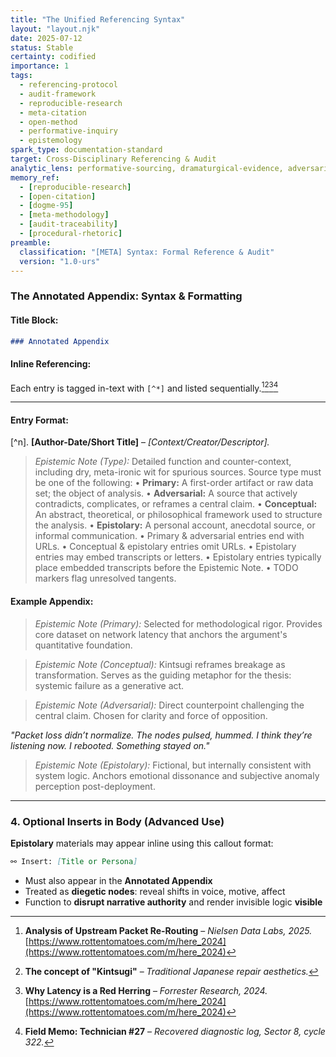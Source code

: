 ```yaml
---
title: "The Unified Referencing Syntax"
layout: "layout.njk"
date: 2025-07-12
status: Stable
certainty: codified
importance: 1
tags:
  - referencing-protocol
  - audit-framework
  - reproducible-research
  - meta-citation
  - open-method
  - performative-inquiry
  - epistemology
spark_type: documentation-standard
target: Cross-Disciplinary Referencing & Audit
analytic_lens: performative-sourcing, dramaturgical-evidence, adversarial-integrity, multi-type-audit, protocolized-appendix
memory_ref:
  - [reproducible-research]
  - [open-citation]
  - [dogme-95]
  - [meta-methodology]
  - [audit-traceability]
  - [procedural-rhetoric]
preamble:
  classification: "[META] Syntax: Formal Reference & Audit"
  version: "1.0-urs"
---
```


### The Annotated Appendix: Syntax & Formatting

#### Title Block:

```markdown
### Annotated Appendix
````

#### **Inline Referencing**:

Each entry is tagged in-text with `[^*]` and listed sequentially.[^1][^2][^3][^4]

---

#### **Entry Format**:

[^n]. **[Author-Date/Short Title]** – *[Context/Creator/Descriptor].*
   > *Epistemic Note (Type):* Detailed function and counter-context, including dry, meta-ironic wit for spurious sources. Source type must be one of the following:
     • **Primary:** A first-order artifact or raw data set; the object of analysis.
     • **Adversarial:** A source that actively contradicts, complicates, or reframes a central claim.
     • **Conceptual:** An abstract, theoretical, or philosophical framework used to structure the analysis.
     • **Epistolary:** A personal account, anecdotal source, or informal communication.
   • Primary & adversarial entries end with URLs.
   • Conceptual & epistolary entries omit URLs.
   • Epistolary entries may embed transcripts or letters.
   • Epistolary entries typically place embedded transcripts before the Epistemic Note.
   • TODO markers flag unresolved tangents.

#### **Example Appendix**:

[^1]: **Analysis of Upstream Packet Re-Routing** – *Nielsen Data Labs, 2025.* [https://www.rottentomatoes.com/m/here_2024](https://www.rottentomatoes.com/m/here_2024)

> *Epistemic Note (Primary):* Selected for methodological rigor. Provides core dataset on network latency that anchors the argument's quantitative foundation.

[^2]: **The concept of "Kintsugi"** – *Traditional Japanese repair aesthetics.*

> *Epistemic Note (Conceptual):* Kintsugi reframes breakage as transformation. Serves as the guiding metaphor for the thesis: systemic failure as a generative act.

[^3]: **Why Latency is a Red Herring** – *Forrester Research, 2024.* [https://www.rottentomatoes.com/m/here_2024](https://www.rottentomatoes.com/m/here_2024)

> *Epistemic Note (Adversarial):* Direct counterpoint challenging the central claim. Chosen for clarity and force of opposition.

[^4]: **Field Memo: Technician #27** – *Recovered diagnostic log, Sector 8, cycle 322.*

*"Packet loss didn’t normalize. The nodes pulsed, hummed. I think they’re listening now. I rebooted. Something stayed on."*

> *Epistemic Note (Epistolary):* Fictional, but internally consistent with system logic. Anchors emotional dissonance and subjective anomaly perception post-deployment.

---

### 4. Optional Inserts in Body (Advanced Use)

**Epistolary** materials may appear inline using this callout format:

```markdown
⚯ Insert: [Title or Persona]
```

* Must also appear in the **Annotated Appendix**
* Treated as **diegetic nodes**: reveal shifts in voice, motive, affect
* Function to **disrupt narrative authority** and render invisible logic **visible**

